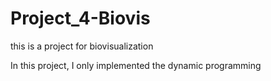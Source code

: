 # Project_4-Biovis
this is a project for biovisualization


In this project, I only implemented the dynamic programming
